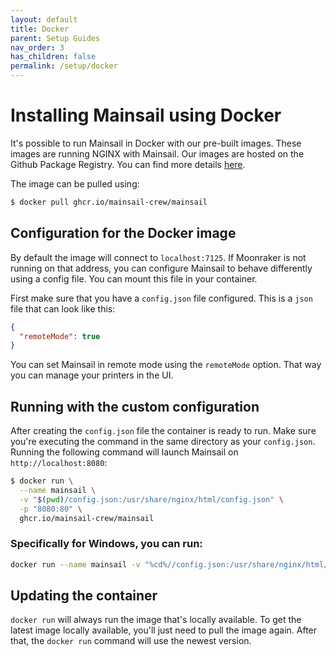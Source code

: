 ```yaml
---
layout: default
title: Docker
parent: Setup Guides
nav_order: 3
has_children: false
permalink: /setup/docker
---
```

# Installing Mainsail using Docker

It's possible to run Mainsail in Docker with our pre-built images. These images are running NGINX with Mainsail.
Our images are hosted on the Github Package Registry. You can find more details [here](https://github.com/mainsail-crew/mainsail/pkgs/container/mainsail).

The image can be pulled using:

```sh
$ docker pull ghcr.io/mainsail-crew/mainsail
```

## Configuration for the Docker image
By default the image will connect to `localhost:7125`. If Moonraker is not running on that address, you can configure Mainsail to behave differently using a config file. You can mount this file in your container.

First make sure that you have a `config.json` file configured. This is a `json` file that can look like this:

```json
{
  "remoteMode": true
}
```

You can set Mainsail in remote mode using the `remoteMode` option. That way you can manage your printers in the UI.

## Running with the custom configuration

After creating the `config.json` file the container is ready to run. Make sure you're executing the command in the same directory as your `config.json`.
Running the following command will launch Mainsail on `http://localhost:8080`:

```sh
$ docker run \
  --name mainsail \
  -v "$(pwd)/config.json:/usr/share/nginx/html/config.json" \
  -p "8080:80" \
  ghcr.io/mainsail-crew/mainsail 
```

### Specifically for Windows, you can run:
```sh
docker run --name mainsail -v "%cd%//config.json:/usr/share/nginx/html/config.json" -p "8080:80" ghcr.io/mainsail-crew/mainsail 
```

## Updating the container

`docker run` will always run the image that's locally available. 
To get the latest image locally available, you'll just need to pull the image again. 
After that, the `docker run` command will use the newest version.